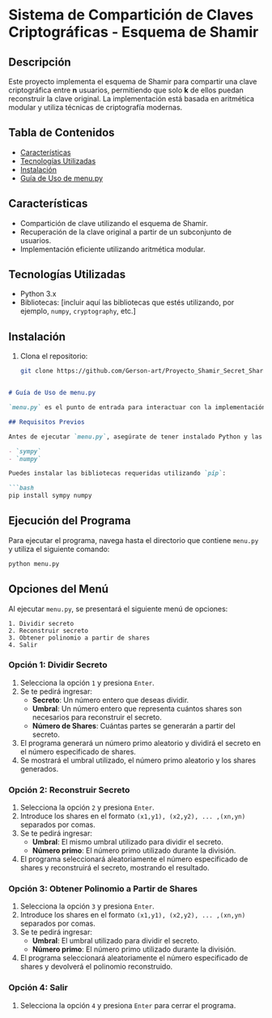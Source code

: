 # Sistema de Compartición de Claves Criptográficas - Esquema de Shamir

## Descripción
Este proyecto implementa el esquema de Shamir para compartir una clave criptográfica entre **n** usuarios, permitiendo que solo **k** de ellos puedan reconstruir la clave original. La implementación está basada en aritmética modular y utiliza técnicas de criptografía modernas.

## Tabla de Contenidos
- [Características](#características)
- [Tecnologías Utilizadas](#tecnologías-utilizadas)
- [Instalación](#instalación)
- [Guía de Uso de menu.py](#guía-de-uso-de-menupy)


## Características
- Compartición de clave utilizando el esquema de Shamir.
- Recuperación de la clave original a partir de un subconjunto de usuarios.
- Implementación eficiente utilizando aritmética modular.

## Tecnologías Utilizadas
- Python 3.x
- Bibliotecas: [incluir aquí las bibliotecas que estés utilizando, por ejemplo, `numpy`, `cryptography`, etc.]

## Instalación
1. Clona el repositorio:
   ```bash
   git clone https://github.com/Gerson-art/Proyecto_Shamir_Secret_Sharing.git



```markdown
# Guía de Uso de menu.py

`menu.py` es el punto de entrada para interactuar con la implementación del esquema de Shamir en Python. A través de este menú, los usuarios pueden dividir un secreto, reconstruirlo a partir de shares generados, y obtener el polinomio utilizado en el proceso. A continuación, se detallan las funcionalidades disponibles y cómo utilizarlas.

## Requisitos Previos

Antes de ejecutar `menu.py`, asegúrate de tener instalado Python y las bibliotecas necesarias:

- `sympy`
- `numpy`

Puedes instalar las bibliotecas requeridas utilizando `pip`:

```bash
pip install sympy numpy
```

## Ejecución del Programa

Para ejecutar el programa, navega hasta el directorio que contiene `menu.py` y utiliza el siguiente comando:

```bash
python menu.py
```

## Opciones del Menú

Al ejecutar `menu.py`, se presentará el siguiente menú de opciones:

```
1. Dividir secreto
2. Reconstruir secreto
3. Obtener polinomio a partir de shares
4. Salir
```

### Opción 1: Dividir Secreto

1. Selecciona la opción `1` y presiona `Enter`.
2. Se te pedirá ingresar:
   - **Secreto**: Un número entero que deseas dividir.
   - **Umbral**: Un número entero que representa cuántos shares son necesarios para reconstruir el secreto.
   - **Número de Shares**: Cuántas partes se generarán a partir del secreto.
3. El programa generará un número primo aleatorio y dividirá el secreto en el número especificado de shares.
4. Se mostrará el umbral utilizado, el número primo aleatorio y los shares generados.

### Opción 2: Reconstruir Secreto

1. Selecciona la opción `2` y presiona `Enter`.
2. Introduce los shares en el formato `(x1,y1), (x2,y2), ... ,(xn,yn)` separados por comas.
3. Se te pedirá ingresar:
   - **Umbral**: El mismo umbral utilizado para dividir el secreto.
   - **Número primo**: El número primo utilizado durante la división.
4. El programa seleccionará aleatoriamente el número especificado de shares y reconstruirá el secreto, mostrando el resultado.

### Opción 3: Obtener Polinomio a Partir de Shares

1. Selecciona la opción `3` y presiona `Enter`.
2. Introduce los shares en el formato `(x1,y1), (x2,y2), ... ,(xn,yn)` separados por comas.
3. Se te pedirá ingresar:
   - **Umbral**: El umbral utilizado para dividir el secreto.
   - **Número primo**: El número primo utilizado durante la división.
4. El programa seleccionará aleatoriamente el número especificado de shares y devolverá el polinomio reconstruido.

### Opción 4: Salir

1. Selecciona la opción `4` y presiona `Enter` para cerrar el programa.

